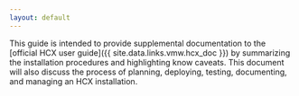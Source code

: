 ```yaml
---
layout: default
---
```


This guide is intended to provide supplemental documentation to the [official HCX user guide]({{ site.data.links.vmw.hcx_doc }}) by summarizing the installation procedures and highlighting know caveats. This document will also discuss the process of planning, deploying, testing, documenting, and managing an HCX installation.



